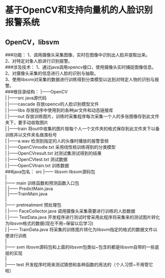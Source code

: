 基于OpenCV和支持向量机的人脸识别报警系统
==========================================
OpenCV，libsvm
------------------------------------------
###功能：
1、调用摄像头采集图像，实时在图像中识别出人脸并提取出来。<br>
2、对特定对象人脸进行识别报警。<br>
###涉及技术：
1、通过java调用opencv接口，使用摄像头实时捕捉图像信息。<br>
2、对摄像头采集的信息进行人脸的识别与抽取。<br>
3、使用libsvm对采集的数据进行训练得到分类模型以达到对特定人物的识别与报警。<br>
###根目录结构：
|——OpenCV<br>
|  |——src  java源代码<br>
|  |——cascade  存放opencv的人脸识别模型文件<br>
|  |——libs 存放程序中使用到的各种jar文件和动态链接库<br>
|  |——out  存放训练图片，训练时采集程序每次采集一个人的多张图像存到此文件夹下，要手动收取图片<br>
|  |——train  将out中收集的图片按每个人一个文件夹的格式保存到此文件夹下以备训练并以文件夹名做类标号<br>
|  |——a.wav  检测到指定的人的头像时播放的报警音频<br>
|  |——OpenCVmodle.txt  采用线性核训练得到的分类模型<br>
|  |——OpenCVresult.txt  对测试集测试得到的结果<br>
|  |——OpenCVtest.txt  测试数据<br>
|  |——OpenCVtrain.txt  训练数据<br>
###java包名：
src
  |—— libsvm libsvm源码包<br>
  |<br>
  |—— main 训练函数和预测函数入口包<br>
  |   |—— PredictMain.java<br>
  |   |——TrainMain.java<br>
  |<br>
  |—— pretreatment 预处理包<br>
  |   |—— FaceCollector.java 调用摄像头采集需要进行训练的人脸数据<br>
  |   |—— TestData.java 开发程序进行测试时曾采用此程序将采集来的测试图片转化为libsvm格式的数据(现在不用~保留以后学习)<br>
  |   |—— TrainData.java 将采集的训练图片转化为libsvm指定的格式的数据文件以便进行训练<br>
  |<br>
  |—— svm libsvm源码包和上面的libsvm包类似~包含的都是libsvm自带的一些底层的实现<br>
  |<br>
  |—— test 开发程序时用来测试猜想和各种函数的用法的（个人习惯~不用管它啦）<br>

